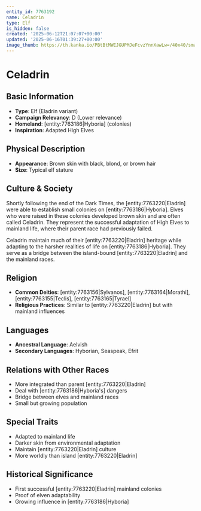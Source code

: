 ```yaml
---
entity_id: 7763192
name: Celadrin
type: Elf
is_hidden: false
created: '2025-06-12T21:07:07+00:00'
updated: '2025-06-16T01:39:27+00:00'
image_thumb: https://th.kanka.io/PBtBtMWEJGUPMJeFcvzYnnXawLw=/40x40/smart/src/campaigns/322885/9f0da5c9-7e5c-43a2-bfb3-dbae385d05e1.png
---
```


# Celadrin

## Basic Information

- **Type**: Elf (Eladrin variant)
- **Campaign Relevancy**: D (Lower relevance)
- **Homeland**: [entity:7763186|Hyboria] (colonies)
- **Inspiration**: Adapted High Elves

## Physical Description

- **Appearance**: Brown skin with black, blond, or brown hair
- **Size**: Typical elf stature

## Culture & Society

Shortly following the end of the Dark Times, the [entity:7763220|Eladrin] were able to establish small colonies on [entity:7763186|Hyboria]. Elves who were raised in these colonies developed brown skin and are often called Celadrin. They represent the successful adaptation of High Elves to mainland life, where their parent race had previously failed.

Celadrin maintain much of their [entity:7763220|Eladrin] heritage while adapting to the harsher realities of life on [entity:7763186|Hyboria]. They serve as a bridge between the island-bound [entity:7763220|Eladrin] and the mainland races.

## Religion

- **Common Deities**: [entity:7763156|Sylvanos], [entity:7763164|Morathi], [entity:7763155|Teclis], [entity:7763165|Tyrael]
- **Religious Practices**: Similar to [entity:7763220|Eladrin] but with mainland influences

## Languages

- **Ancestral Language**: Aelvish
- **Secondary Languages**: Hyborian, Seaspeak, Efrit

## Relations with Other Races

- More integrated than parent [entity:7763220|Eladrin]
- Deal with [entity:7763186|Hyboria's] dangers
- Bridge between elves and mainland races
- Small but growing population

## Special Traits

- Adapted to mainland life
- Darker skin from environmental adaptation
- Maintain [entity:7763220|Eladrin] culture
- More worldly than island [entity:7763220|Eladrin]

## Historical Significance

- First successful [entity:7763220|Eladrin] mainland colonies
- Proof of elven adaptability
- Growing influence in [entity:7763186|Hyboria]